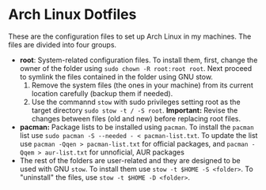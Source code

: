 # Arch Linux Dotfiles

These are the configuration files to set up Arch Linux in my machines. The files are divided into four groups. 
- **root**: System-related configuration files. To install them, first, change the owner of the folder using `sudo chown -R root:root root`. Next proceed to symlink the files contained in the folder using GNU stow. 
  1. Remove the system files (the ones in your machine) from its current location carefully (backup them if needed).
  1. Use the commannd  `stow` with sudo privileges setting root as the target directory `sudo stow -t / -S root`. **Important:** Revise the changes between files (old and new) before replacing root files. 
- **pacman:** Package lists to be installed using `pacman`. To install the `pacman` list use `sudo pacman -S --needed - < pacman-list.txt`. To update the list use
	`pacman -Qqen > pacman-list.txt`
	for official packages, and
	`pacman -Qqem > aur-list.txt`
	for unnoficial, AUR packages
- The rest of the folders are user-related and they are designed to be used with GNU `stow`. To install them use `stow -t $HOME -S <folder>`. To "uninstall" the files, use `stow -t $HOME -D <folder>`.
